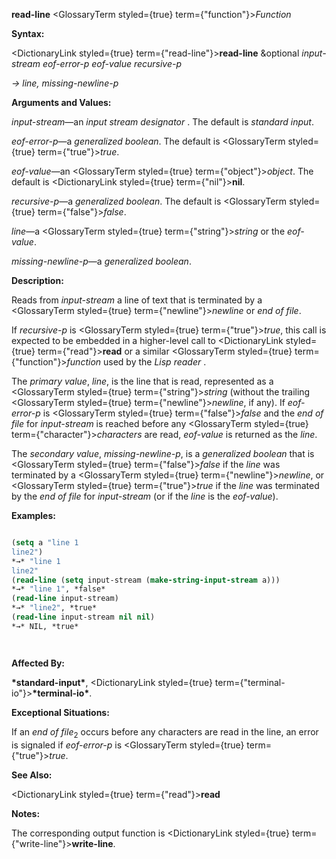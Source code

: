 **read-line** <GlossaryTerm styled={true} term={"function"}><i>Function</i></GlossaryTerm> 



**Syntax:** 



<DictionaryLink styled={true} term={"read-line"}><b>read-line</b></DictionaryLink> &amp;optional *input-stream eof-error-p eof-value recursive-p* 



*→ line, missing-newline-p* 



**Arguments and Values:** 



*input-stream*—an *input stream designator* . The default is *standard input*. 



*eof-error-p*—a *generalized boolean*. The default is <GlossaryTerm styled={true} term={"true"}><i>true</i></GlossaryTerm>. 



*eof-value*—an <GlossaryTerm styled={true} term={"object"}><i>object</i></GlossaryTerm>. The default is <DictionaryLink styled={true} term={"nil"}><b>nil</b></DictionaryLink>. 



*recursive-p*—a *generalized boolean*. The default is <GlossaryTerm styled={true} term={"false"}><i>false</i></GlossaryTerm>. 



*line*—a <GlossaryTerm styled={true} term={"string"}><i>string</i></GlossaryTerm> or the *eof-value*. 



*missing-newline-p*—a *generalized boolean*. 



**Description:** 



Reads from *input-stream* a line of text that is terminated by a <GlossaryTerm styled={true} term={"newline"}><i>newline</i></GlossaryTerm> or *end of file*. 



If *recursive-p* is <GlossaryTerm styled={true} term={"true"}><i>true</i></GlossaryTerm>, this call is expected to be embedded in a higher-level call to <DictionaryLink styled={true} term={"read"}><b>read</b></DictionaryLink> or a similar <GlossaryTerm styled={true} term={"function"}><i>function</i></GlossaryTerm> used by the *Lisp reader* . 



The *primary value*, *line*, is the line that is read, represented as a <GlossaryTerm styled={true} term={"string"}><i>string</i></GlossaryTerm> (without the trailing <GlossaryTerm styled={true} term={"newline"}><i>newline</i></GlossaryTerm>, if any). If *eof-error-p* is <GlossaryTerm styled={true} term={"false"}><i>false</i></GlossaryTerm> and the *end of file* for *input-stream* is reached before any <GlossaryTerm styled={true} term={"character"}><i>characters</i></GlossaryTerm> are read, *eof-value* is returned as the *line*. 



The *secondary value*, *missing-newline-p*, is a *generalized boolean* that is <GlossaryTerm styled={true} term={"false"}><i>false</i></GlossaryTerm> if the *line* was terminated by a <GlossaryTerm styled={true} term={"newline"}><i>newline</i></GlossaryTerm>, or <GlossaryTerm styled={true} term={"true"}><i>true</i></GlossaryTerm> if the *line* was terminated by the *end of file* for *input-stream* (or if the *line* is the *eof-value*). 



**Examples:**
```lisp

(setq a "line 1 
line2") 
*→* "line 1 
line2" 
(read-line (setq input-stream (make-string-input-stream a))) 
*→* "line 1", *false* 
(read-line input-stream) 
*→* "line2", *true* 
(read-line input-stream nil nil) 
*→* NIL, *true* 




```
**Affected By:** 



**\*standard-input\***, <DictionaryLink styled={true} term={"terminal-io"}><b>\*terminal-io\*</b></DictionaryLink>. 



**Exceptional Situations:** 



If an *end of file*<sub>2</sub> occurs before any characters are read in the line, an error is signaled if *eof-error-p* is <GlossaryTerm styled={true} term={"true"}><i>true</i></GlossaryTerm>. 



**See Also:** 



<DictionaryLink styled={true} term={"read"}><b>read</b></DictionaryLink> 



**Notes:** 



The corresponding output function is <DictionaryLink styled={true} term={"write-line"}><b>write-line</b></DictionaryLink>. 



